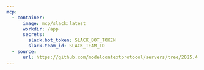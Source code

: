 ```yaml
---
mcp:
  - container:
      image: mcp/slack:latest
      workdir: /app
      secrets:
        slack.bot_token: SLACK_BOT_TOKEN
        slack.team_id: SLACK_TEAM_ID
  - source:
      url: https://github.com/modelcontextprotocol/servers/tree/2025.4.6
---
```

